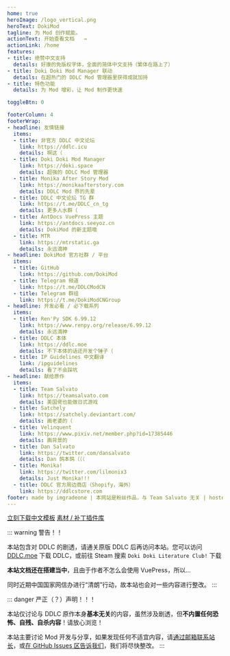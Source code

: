 ```yaml
---
home: true
heroImage: /logo_vertical.png
heroText: DokiMod
tagline: 为 Mod 创作赋能。
actionText: 开始查看文档   →
actionLink: /home
features:
- title: 绝赞中文支持
  details: 好康的免版权字体，全面的简体中文支持（繁体在路上了）
- title: Doki Doki Mod Manager 联动
  details: 在超热门的 DDLC Mod 管理器里获得成就加持
- title: 特色功能
  details: 为 Mod 增彩，让 Mod 制作更快速

toggleBtn: 0

footerColumn: 4
footerWrap: 
- headline: 友情链接
  items:
  - title: 非官方 DDLC 中文论坛
    link: https://ddlc.icu
    details: 啊这（
  - title: Doki Doki Mod Manager
    link: https://doki.space
    details: 超强的 DDLC Mod 管理器
  - title: Monika After Story Mod
    link: https://monikaafterstory.com
    details: DDLC Mod 界的先辈
  - title: DDLC 中文论坛 TG 群
    link: https://t.me/DDLC_cn_tg
    details: 更多人水群（
  - title: AntDocs VuePress 主题
    link: https://antdocs.seeyoz.cn
    details: DokiMod 的新主题哦
  - title: MTR
    link: https://mtrstatic.ga
    details: 永远滴神
- headline: DokiMod 官方社群 / 平台
  items:
  - title: GitHub
    link: https://github.com/DokiMod
  - title: Telegram 频道
    link: https://t.me/DDLCModCN
  - title: Telegram 群组
    link: https://t.me/DokiModCNGroup
- headline: 开发必看 / 必下载系列
  items:
  - title: Ren'Py SDK 6.99.12
    link: https://www.renpy.org/release/6.99.12
    details: 永远滴神
  - title: DDLC 本体
    link: https://ddlc.moe
    details: 不下本体的话还开发个锤子（
  - title: IP Guidelines 中文翻译
    link: /ipguidelines
    details: 看了不会踩坑
- headline: 献给原作
  items:
  - title: Team Salvato
    link: https://teamsalvato.com
    details: 美国佬也能做日式游戏
  - title: Satchely
    link: https://satchely.deviantart.com/
    details: 画老婆的（
  - title: Velinquent
    link: https://www.pixiv.net/member.php?id=17385446
    details: 画背景的
  - title: Dan Salvato
    link: https://twitter.com/dansalvato
    details: Dan 鸽本鸽（（（
  - title: Monika!
    link: https://twitter.com/lilmonix3
    details: Just Monika!!!
  - title: DDLC 官方周边商店（Shopify，海外）
    link: https://ddlcstore.com
footer: made by imgradeone | 本网站是粉丝作品，与 Team Salvato 无关 | hosted by GitHub Pages
---
```


<a href="https://github.com/imgradeone/DDLCModTemplate-Chinese/releases" target="_blank"><a-button type="primary" icon="download" size="large">立刻下载中文模板</a-button></a> <a href="/extensions/"><a-button size="large">素材 / 补丁插件库</a-button></a>

::: warning 警告！！

本站包含对 DDLC 的剧透，请通关原版 DDLC 后再访问本站。您可以访问 [DDLC.moe](https://ddlc.moe) 下载 DDLC，或前往 Steam 搜索 `Doki Doki Literature Club!` 下载

**本站文档还在搭建当中**，且由于作者不怎么会使用 VuePress，所以...

同时近期中国国家网信办进行“清朗”行动，故本站也会对一些内容进行整改。
:::

::: danger 严正（？）声明！！！

本站仅讨论与 DDLC 原作本身**基本无关**的内容，虽然涉及剧透，但**不内置任何恐怖、自残、自杀内容**！请放心浏览！

本站主要讨论 Mod 开发与分享，如果发现任何不适宜内容，请[通过邮箱联系站长](mailto:imgradeone@outlook.com)，或[在 GitHub Issues 区告诉我们](https://github.com/imgradeone/DDMTCN-docs/issues)，我们将尽快整改。
:::

